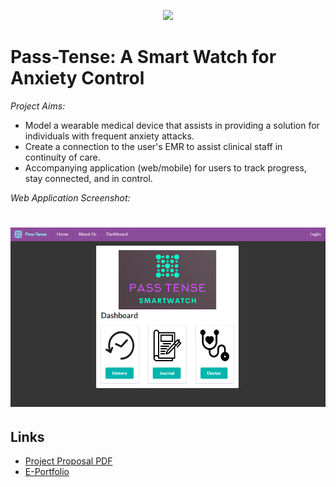 <p align="center" width="100%">
    <img width="33%" src="https://user-images.githubusercontent.com/123923257/216786139-5d9bf92d-fe1a-4cb5-84f3-6c2371751e83.png">
</p>

# Pass-Tense: A Smart Watch for Anxiety Control

_Project Aims:_
* Model a wearable medical device that assists in providing a solution for individuals with frequent anxiety attacks.
* Create a connection to the user's EMR to assist clinical staff in continuity of care.
* Accompanying application (web/mobile) for users to track progress, stay connected, and in control.

_Web Application Screenshot:_
# ![Screenshot](app/static/screenshot.png)

## Links
* [Project Proposal PDF](https://drive.google.com/file/d/1cArIWAf38f___DCBpx4ymHR_7gEofRJ7/view?usp=share_link)
* [E-Portfolio](https://pi.cs.oswego.edu/~klopane/passtense/bhi504_eportfolio/PassTensePortfolio.html)

